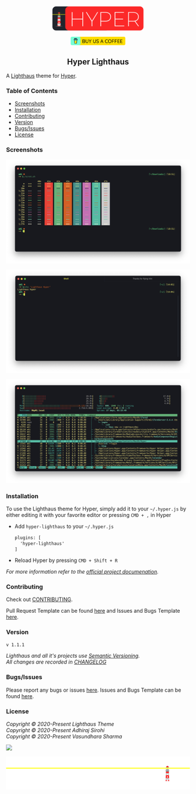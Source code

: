 <p align="center"><img src="https://raw.githubusercontent.com/lighthaus-theme/hyper/df5b8c19c89a4156202c66389776829e412d6490/assets/hyper-badge.svg" width="250"><p>

<p align="center">
   <a href="https://www.buymeacoffee.com/asirohi"><img alt="Status" src="https://raw.githubusercontent.com/lighthaus-theme/lighthaus-theme/3cc9fd60c69da89f56721ca9048f38709b3dc878/BuyUsACoffee.svg" width="150" height="23"></a>
</p>

<h2 align="center">Hyper Lighthaus</h2>

A [Lighthaus](https://github.com/lighthaus-theme/lighthaus) theme for [Hyper](https://hyper.is/).
### Table of Contents
- [Screenshots](#screenshots)
- [Installation](#installation)
- [Contributing](#contributing)
- [Version](#version)
- [Bugs/Issues](#bugs/issues)
- [License](#license)

### Screenshots

<p align="center"><img src="https://github.com/lighthaus-theme/hyper/blob/main/assets/hyper-01.png?raw=true"><p>
<p align="center"><img src="https://github.com/lighthaus-theme/hyper/blob/main/assets/hyper-03.png?raw=true"><p>
<p align="center"><img src="https://github.com/lighthaus-theme/hyper/blob/main/assets/hyper-02.png?raw=true"><p>


### Installation

To use the Lighthaus theme for Hyper, simply add it to your `~/.hyper.js` by either editing it with your favorite editor or pressing `CMD + ,` in Hyper <br>
- Add `hyper-lighthaus` to your `~/.hyper.js`
    ```
    plugins: [
      'hyper-lighthaus'
    ]
    ```
- Reload Hyper by pressing `CMD + Shift + R`

_For more information refer to the [official project documenation](https://hyper.is/)._

### Contributing

Check out [CONTRIBUTING](https://github.com/lighthaus-theme/lighthaus/blob/master/CONTRIBUTING.md). 

Pull Request Template can be found [here](https://github.com/lighthaus-theme/lighthaus/blob/master/PULL_REQUEST_TEMPLATE.md) and Issues and Bugs Template [here](https://github.com/lighthaus-theme/lighthaus/blob/master/ISSUE_TEMPLATE.md).

### Version

```vim
v 1.1.1
```

_Lighthaus and all it's projects use [Semantic Versioning](https://semver.org/)._ <br/>
_All changes are recorded in [CHANGELOG](https://github.com/lighthaus-theme/hyper/blob/main/CHANGELOG.md)_

### Bugs/Issues

Please report any bugs or issues [here](https://github.com/lighthaus-theme/hyper/issues). Issues and Bugs Template can be found [here](https://github.com/lighthaus-theme/lighthaus/blob/master/ISSUE_TEMPLATE.md).

### License 

_Copyright © 2020-Present Lighthaus Theme_<br>
_Copyright © 2020-Present Adhiraj Sirohi_<br>
_Copyright © 2020-Present Vasundhara Sharma_

<p align="left"><a href="https://github.com/lighthaus-theme/hyper/blob/main/LICENSE"><img src="https://img.shields.io/static/v1.svg??style=flat&logo=appveyore&label=License&message=MIT&colorA=1C918A&colorB=50C16E"/></a></p>

<p align="center"><img src="https://raw.githubusercontent.com/lighthaus-theme/lighthaus/9e5cf66db03fc3e183e6cfbf7c4c04263a4f23df/ImageResources/lighthaus-border.svg"><p>